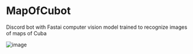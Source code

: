 # MapOfCubot
Discord bot with Fastai computer vision model trained to recognize images of maps of Cuba


![image](https://user-images.githubusercontent.com/36943811/117494717-91d35c00-af29-11eb-8bd9-9d797764dbcf.png)
